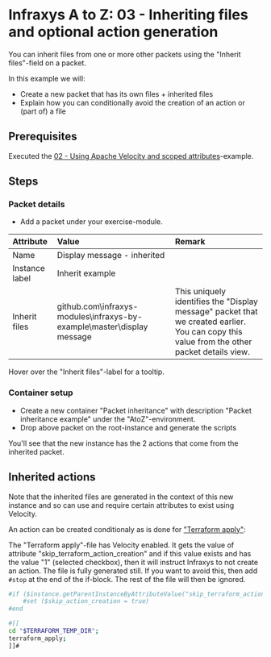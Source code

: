 # Infraxys A to Z: 03 - Inheriting files and optional action generation

You can inherit files from one or more other packets using the "Inherit files"-field on a packet.
 
In this example we will:
- Create a new packet that has its own files + inherited files
- Explain how you can conditionally avoid the creation of an action or (part of) a file
   
## Prerequisites

Executed the [02 - Using Apache Velocity and scoped attributes](../02-velocity-attributes/README.md)-example.

## Steps

### Packet details

- Add a packet under your exercise-module.

| Attribute | Value | Remark |
| :-------- | :---- | :----- |
| Name | Display message - inherited | |
| Instance label | Inherit example |  |
| Inherit files | github.com\infraxys-modules\infraxys-by-example\master\display message | This uniquely identifies the "Display message" packet that we created earlier. You can copy this value from the other packet details view. |

Hover over the "Inherit files"-label for a tooltip.

### Container setup

- Create a new container "Packet inheritance" with description "Packet inheritance example" under the "AtoZ"-environment.
- Drop above packet on the root-instance and generate the scripts

You'll see that the new instance has the 2 actions that come from the inherited packet.

## Inherited actions

Note that the inherited files are generated in the context of this new instance and so can use and require certain attributes to exist using Velocity.

An action can be created conditionaly as is done for ["Terraform apply"](https://github.com/infraxys-modules/terraform/blob/master/packets/Terraform%20Helper/files/terraform_apply.sh):

The "Terraform apply"-file has Velocity enabled. It gets the value of attribute "skip_terraform_action_creation" and if this value exists and has the value "1" (selected checkbox), then it will instruct Infraxys to not create an action.
The file is fully generated still. If you want to avoid this, then add `#stop` at the end of the if-block. The rest of the file will then be ignored.  

```bash
#if ($instance.getParentInstanceByAttributeValue("skip_terraform_action_creation", "1", false))
	#set ($skip_action_creation = true)
#end

#[[
cd "$TERRAFORM_TEMP_DIR";
terraform_apply;
]]#
``` 